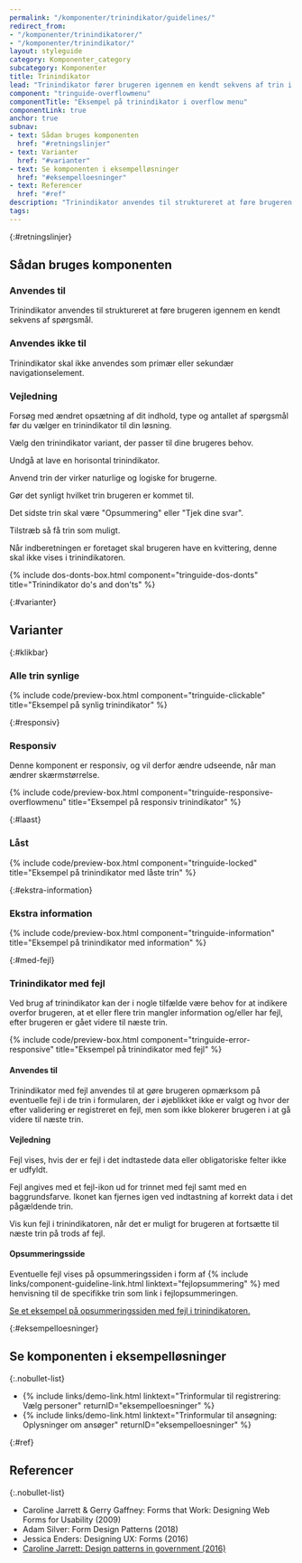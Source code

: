 ```yaml
---
permalink: "/komponenter/trinindikator/guidelines/"
redirect_from:
- "/komponenter/trinindikatorer/"
- "/komponenter/trinindikator/"
layout: styleguide
category: Komponenter_category
subcategory: Komponenter
title: Trinindikator
lead: "Trinindikator fører brugeren igennem en kendt sekvens af trin i en løsning."
component: "tringuide-overflowmenu"
componentTitle: "Eksempel på trinindikator i overflow menu"
componentLink: true
anchor: true
subnav:
- text: Sådan bruges komponenten
  href: "#retningslinjer"
- text: Varianter
  href: "#varianter"
- text: Se komponenten i eksempelløsninger
  href: "#eksempelloesninger"
- text: Referencer
  href: "#ref"
description: "Trinindikator anvendes til struktureret at føre brugeren igennem en kendt sekvens af spørgsmål."
tags:
---
```


{:#retningslinjer}
## Sådan bruges komponenten

### Anvendes til

Trinindikator anvendes til struktureret at føre brugeren igennem en kendt sekvens af spørgsmål.

### Anvendes ikke til

Trinindikator skal ikke anvendes som primær eller sekundær navigationselement.

### Vejledning

Forsøg med ændret opsætning af dit indhold, type og antallet af spørgsmål før du vælger en trinindikator til din løsning.

Vælg den trinindikator variant, der passer til dine brugeres behov.

Undgå at lave en horisontal trinindikator.

Anvend trin der virker naturlige og logiske for brugerne.

Gør det synligt hvilket trin brugeren er kommet til.

Det sidste trin skal være "Opsummering" eller "Tjek dine svar".

Tilstræb så få trin som muligt.

Når indberetningen er foretaget skal brugeren have en kvittering, denne skal ikke vises i trinindikatoren.

{% include dos-donts-box.html component="tringuide-dos-donts" title="Trinindikator do's and don'ts" %}

{:#varianter}
## Varianter

{:#klikbar}
### Alle trin synlige

{% include code/preview-box.html component="tringuide-clickable" title="Eksempel på synlig trinindikator" %}

{:#responsiv}
### Responsiv

Denne komponent er responsiv, og vil derfor ændre udseende, når man ændrer skærmstørrelse.

{% include code/preview-box.html component="tringuide-responsive-overflowmenu" title="Eksempel på responsiv trinindikator" %}

{:#laast}
### Låst

{% include code/preview-box.html component="tringuide-locked" title="Eksempel på trinindikator med låste trin" %}

{:#ekstra-information}
### Ekstra information

{% include code/preview-box.html component="tringuide-information" title="Eksempel på trinindikator med information" %}

{:#med-fejl}
### Trinindikator med fejl

Ved brug af trinindikator kan der i nogle tilfælde være behov for at indikere overfor brugeren, at et eller flere trin mangler information og/eller har fejl, efter brugeren er gået videre til næste trin.

{% include code/preview-box.html component="tringuide-error-responsive" title="Eksempel på trinindikator med fejl" %}

#### Anvendes til

Trinindikator med fejl anvendes til at gøre brugeren opmærksom på eventuelle fejl i de trin i formularen, der i øjeblikket ikke er valgt og hvor der efter validering er registreret en fejl, men som ikke blokerer brugeren i at gå videre til næste trin.

#### Vejledning

Fejl vises, hvis der er fejl i det indtastede data eller obligatoriske felter ikke er udfyldt. 

Fejl angives med et fejl-ikon ud for trinnet med fejl samt med en baggrundsfarve. Ikonet kan fjernes igen ved indtastning af korrekt data i det pågældende trin.

Vis kun fejl i trinindikatoren, når det er muligt for brugeren at fortsætte til næste trin på trods af fejl.

#### Opsummeringsside 

Eventuelle fejl vises på opsummeringssiden i form af {% include links/component-guideline-link.html linktext="fejlopsummering" %} med henvisning til de specifikke trin som link i fejlopsummeringen. 

<a href="/eksempler/templates/#formular-med-fejl">Se et eksempel på opsummeringssiden med fejl i trinindikatoren.</a>

{:#eksempelloesninger}
## Se komponenten i eksempelløsninger

{:.nobullet-list}
- {% include links/demo-link.html linktext="Trinformular til registrering: Vælg personer" returnID="eksempelloesninger" %}
- {% include links/demo-link.html linktext="Trinformular til ansøgning: Oplysninger om ansøger" returnID="eksempelloesninger" %}

{:#ref}
## Referencer

{:.nobullet-list}
- Caroline Jarrett & Gerry Gaffney: Forms that Work: Designing Web Forms for Usability (2009)
- Adam Silver: Form Design Patterns (2018)
- Jessica Enders: Designing UX: Forms (2016)
- <a href="https://www.effortmark.co.uk/design-patterns-government-2016/" class="icon-link">Caroline Jarrett: Design patterns in government (2016)<svg class="icon-svg" focusable="false" aria-hidden="true"><use xlink:href="#open-in-new"></use></svg></a>